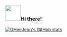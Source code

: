 ### <img src="https://user-images.githubusercontent.com/5713670/87202985-820dcb80-c2b6-11ea-9f56-7ec461c497c3.gif" width="50px">Hi there!

[![GHeeJeon's GitHub stats](https://github-readme-stats.vercel.app/api?username=GHeeJeon&show_icons=true&title_color=ffffff&text_color=505050&icon_color=ffffb3&bg_color=FFFFFF,FF91A4,CCCCFF&hide_border=true)](https://github.com/anuraghazra/github-readme-stats)

<!--
**GHeeJeon/GheeJeon** is a ✨ _special_ ✨ repository because its `README.md` (this file) appears on your GitHub profile.

Here are some ideas to get you started:

- 🔭 I’m currently working on ...
- 🌱 I’m currently learning ...
- 👯 I’m looking to collaborate on ...
- 🤔 I’m looking for help with ...
- 💬 Ask me about ...
- 📫 How to reach me: ...
- 😄 Pronouns: ...
- ⚡ Fun fact: ...
-->
